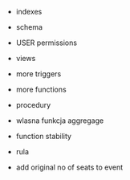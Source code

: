 * indexes
* schema
* USER permissions

* views
<!-- * materialized views -->
* more triggers
* more functions
* procedury
* wlasna funkcja aggregage
* function stability
* rula

* add original no of seats to event

<!-- 
tabele
* zrobic cos z on delete cascade

triggery jako checki
* trigger co sprawdza czy ten kto kupuje bilet ma 18 lat
* trigger co sprawdza ze dwa eventy nie moga byc w tym samym czasie
* trigger co sprarwdza ze artysta nie moze byc na dwoch eventach w tym samym czasie

inne triggery (nie jako checki)
*

funckje
* usuwanie eventu
* liczenie ceny na podstawie event_id i owner_id
* wlasna funkcja agregująca
* zrobic funkcje na kupowanie biletu zamiast triggera

procedura
* jedna z funkcji niech bedzie procedura

rule
* zrobic ze zamiast delete user niech ma ustawione
ze sie robi update z active na false czy cos

query
* fetch
* cursor
* upsert
* window funciton

widoki
* jakies proste...
 -->
